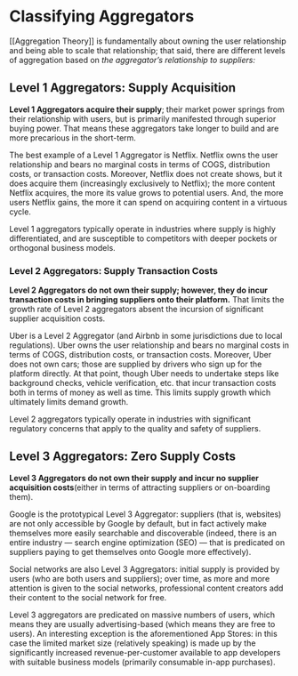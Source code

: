# Classifying Aggregators

[[Aggregation Theory]] is fundamentally about owning the user relationship and being able to scale that relationship; that said, there are different levels of aggregation based on *the aggregator’s relationship to suppliers:*

## Level 1 Aggregators: Supply Acquisition

**Level 1 Aggregators acquire their supply**; their market power springs from their relationship with users, but is primarily manifested through superior buying power. That means these aggregators take longer to build and are more precarious in the short-term.

The best example of a Level 1 Aggregator is Netflix. Netflix owns the user relationship and bears no marginal costs in terms of COGS, distribution costs, or transaction costs. Moreover, Netflix does not create shows, but it does acquire them (increasingly exclusively to Netflix); the more content Netflix acquires, the more its value grows to potential users. And, the more users Netflix gains, the more it can spend on acquiring content in a virtuous cycle.

Level 1 aggregators typically operate in industries where supply is highly differentiated, and are susceptible to competitors with deeper pockets or orthogonal business models.

### Level 2 Aggregators: Supply Transaction Costs

**Level 2 Aggregators do not own their supply; however, they do incur transaction costs in bringing suppliers onto their platform.** That limits the growth rate of Level 2 aggregators absent the incursion of significant supplier acquisition costs.

Uber is a Level 2 Aggregator (and Airbnb in some jurisdictions due to local regulations). Uber owns the user relationship and bears no marginal costs in terms of COGS, distribution costs, or transaction costs. Moreover, Uber does not own cars; those are supplied by drivers who sign up for the platform directly. At that point, though Uber needs to undertake steps like background checks, vehicle verification, etc. that incur transaction costs both in terms of money as well as time. This limits supply growth which ultimately limits demand growth.

Level 2 aggregators typically operate in industries with significant regulatory concerns that apply to the quality and safety of suppliers.

## Level 3 Aggregators: Zero Supply Costs

**Level 3 Aggregators do not own their supply and incur no supplier acquisition costs**(either in terms of attracting suppliers or on-boarding them).

Google is the prototypical Level 3 Aggregator: suppliers (that is, websites) are not only accessible by Google by default, but in fact actively make themselves more easily searchable and discoverable (indeed, there is an entire industry — search engine optimization (SEO) — that is predicated on suppliers paying to get themselves onto Google more effectively).

Social networks are also Level 3 Aggregators: initial supply is provided by users (who are both users and suppliers); over time, as more and more attention is given to the social networks, professional content creators add their content to the social network for free.

Level 3 aggregators are predicated on massive numbers of users, which means they are usually advertising-based (which means they are free to users). An interesting exception is the aforementioned App Stores: in this case the limited market size (relatively speaking) is made up by the significantly increased revenue-per-customer available to app developers with suitable business models (primarily consumable in-app purchases).
